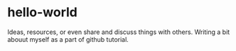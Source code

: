# hello-world
 Ideas, resources, or even share and discuss things with others.
Writing a bit abouut myself as a part of github tutorial.
